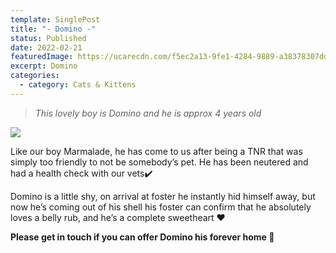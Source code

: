```yaml
---
template: SinglePost
title: "- Domino -"
status: Published
date: 2022-02-21
featuredImage: https://ucarecdn.com/f5ec2a13-9fe1-4284-9889-a38378307dd0/-/crop/720x572/0,91/-/preview/
excerpt: Domino
categories:
  - category: Cats & Kittens
---
```

> *This lovely boy is Domino and he is approx 4 years old*

![](https://ucarecdn.com/d6e5f16f-29fa-45e1-851c-c57f50180ee2/)


Like our boy Marmalade, he has come to us after being a TNR that was simply too friendly to not be somebody’s pet. He has been neutered and had a health check with our vets✔️


Domino is a little shy, on arrival at foster he instantly hid himself away, but now he’s coming out of his shell his foster can confirm that he absolutely loves a belly rub, and he’s a complete sweetheart ❤️


**Please get in touch if you can offer Domino his forever home 🏡**